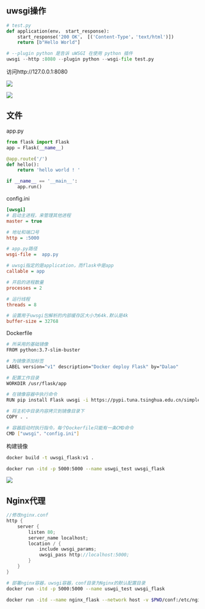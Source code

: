 <!--
 * @Description: 
 * @Version: 1.0
 * @Autor: DaLao
 * @Email: dalao_li@163.com
 * @Date: 2021-01-16 17:59:35
 * @LastEditors: DaLao
 * @LastEditTime: 2022-01-10 01:34:08
-->

## uwsgi操作

```py
# test.py
def application(env， start_response):
    start_response('200 OK'， [('Content-Type'，'text/html')])
    return [b"Hello World"]
```


```py
# --plugin python 是告诉 uWSGI 在使用 python 插件
uwsgi --http :8080 --plugin python --wsgi-file test.py
```

访问http://127.0.0.1:8080

![](https://cdn.hurra.ltd/img/20200711123744.png)

![](https://cdn.hurra.ltd/img/20200711123908.png)

## 文件

app.py

```py
from flask import Flask
app = Flask(__name__)

@app.route('/')
def hello():
    return 'hello world ! '

if __name__ == '__main__':
	app.run()
```

config.ini

```ini
[uwsgi]
# 启动主进程，来管理其他进程
master = true

# 地址和端口号
http = :5000

# app.py路径
wsgi-file =  app.py

# uwsgi指定的是application，而flask中是app
callable = app

# 开启的进程数量
processes = 2

# 运行线程
threads = 8

# 设置用于uwsgi包解析的内部缓存区大小为64k.默认是4k
buffer-size = 32768
```

Dockerfile

```sh
# 所采用的基础镜像
FROM python:3.7-slim-buster

# 为镜像添加标签
LABEL version="v1" description="Docker deploy Flask" by="Dalao"

# 配置工作目录
WORKDIR /usr/flask/app

# 在镜像容器中执行命令
RUN pip install Flask uwsgi -i https://pypi.tuna.tsinghua.edu.cn/simple/

# 将主机中目录内容拷贝到镜像目录下
COPY . .

# 容器启动时执行指令，每个Dockerfile只能有一条CMD命令
CMD ["uwsgi"，"config.ini"]
```

构建镜像

```sh
docker build -t uwsgi_flask:v1 .

docker run -itd -p 5000:5000 --name uswgi_test uwsgi_flask
```

![](https://cdn.hurra.ltd/img/20200712114018.png)


## Nginx代理

```c
//修改nginx.conf
http {
    server {
        listen 80;
        server_name localhost;
        location / {
            include uwsgi_params;
            uwsgi_pass http://localhost:5000;
        }
    }
}
```

```sh
# 部署nginx容器，uwsgi容器，conf目录为Nginx的默认配置目录
docker run -itd -p 5000:5000 --name uswgi_test uwsgi_flask

docker run -itd --name nginx_flask --network host -v $PWD/conf:/etc/nginx nginx
```